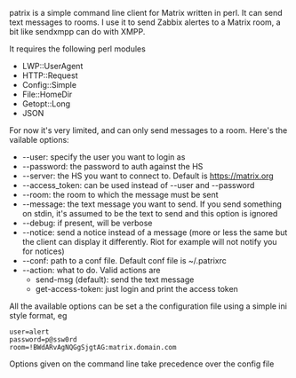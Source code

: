 patrix is a simple command line client for Matrix written in perl. It can send text messages to rooms. I use it to send Zabbix alertes to a Matrix room, a bit like sendxmpp can do with XMPP.

It requires the following perl modules
  * LWP::UserAgent
  * HTTP::Request
  * Config::Simple
  * File::HomeDir
  * Getopt::Long
  * JSON

For now it's very limited, and can only send messages to a room. Here's the vailable options:

  * --user: specify the user you want to login as
  * --password: the password to auth against the HS
  * --server: the HS you want to connect to. Default is https://matrix.org
  * --access_token: can be used instead of --user and --password
  * --room: the room to which the message must be sent
  * --message: the text message you want to send. If you send something on stdin, it's assumed to be the text to send and this option is ignored
  * --debug: if present, will be verbose
  * --notice: send a notice instead of a message (more or less the same but the client can display it differently. Riot for example will not notify you for notices)
  * --conf: path to a conf file. Default conf file is ~/.patrixrc
  * --action: what to do. Valid actions are
    * send-msg (default): send the text message
    * get-access-token: just login and print the access token

All the available options can be set a the configuration file using a simple ini style format, eg

```
user=alert
password=p@ssw0rd
room=!BWdARvAgNQGgSjgtAG:matrix.domain.com
```

Options given on the command line take precedence over the config file
